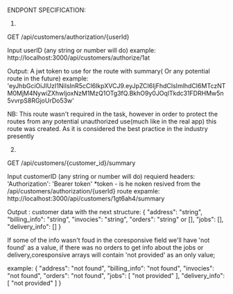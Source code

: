 ENDPONT SPECIFICATION:

1.

GET /api/customers/authorization/{userId}

Input userID (any string or number will do)
example: http://localhost:3000/api/customers/authorize/1at

Output: A jwt token to use for the route with summary( Or any potential route in the future)
example: 'eyJhbGciOiJIUzI1NiIsInR5cCI6IkpXVCJ9.eyJpZCI6IjFhdCIsImlhdCI6MTczNTM0MjM4NywiZXhwIjoxNzM1MzQ1OTg3fQ.BkhO9y0JOqlTkdc31FDRHMw5n5vvrpS8RGjoUrDo53w'

NB: This route wasn't required in the task, however in order to protect the routes from any potential unauthorized use(much like in the real app) this route was created. As it is considered the best practice in the industry presently

2.

GET /api/customers/{customer_id}/summary

Input customerID (any string or number will do)
requierd headers: 'Authorization': 'Bearer token'
*token - is he noken resived from the /api/customers/authorization/{userId} route
expamle: http://localhost:3000/api/customers/1gt6ah4/summary

Output : customer data with the next structure:
{
    "address": "string",
    "billing_info": "string",
    "invocies": "string",
    "orders": "string" or [],
    "jobs": [],
    "delivery_info": []
}

If some of the info wasn't foud in the coresponsive field we'll have 'not found' as a value, if there was no orders to get info about the jobs or delivery,coresponsive arrays will contain 'not provided' as an only value;

example:
{
    "address": "not found",
    "billing_info": "not found",
    "invocies": "not found",
    "orders": "not found",
    "jobs": [
        "not provided"
    ],
    "delivery_info": [
        "not provided"
    ]
}